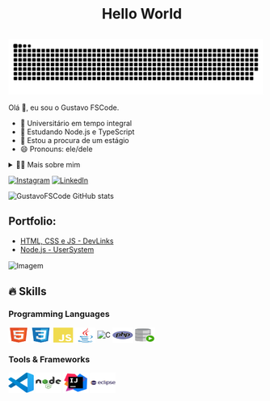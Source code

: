 <!--título-->
<div id="user-content-toc">
  <ul align="center">
    <summary><h1 style="display: inline-block">Hello World</h1></summary>
</div>

<div align="center">
  <img src="https://github.com/1999AZZAR/1999AZZAR/blob/readme/resources/img/grid-snake.svg"
    alt="snake" /></a>
</div>

<!-- Presentation -->
<p>
  Olá 👋, eu sou o Gustavo FSCode.

  - 🔭 Universitário em tempo integral
  - 🌱 Estudando Node.js e TypeScript
  - 💼 Estou a procura de um estágio
  - 😄 Pronouns: ele/dele

</p>

<!-- Dropdown -->
<details>
  <summary>👨‍💻 Mais sobre mim</summary>

  - 💬 Eu tenho 20 anos, moro no Brasil, possuo inglês intermediário, e tenho experiência em HTML5, CSS3, JavaScript, Node.js, Java, C, C++, PHP e Oracle SQL. Atualmente estou cursando na Fatec Mogi das Cruzes, o 4° Semestre de Análise e Desenvolvimento de Sistemas, e busco minha primeira oportunidade na área da programação!

  - ⚡ Eu gosto muito de ler, seja livros, quadrinhos ou mangás. Também curto muito ver um bom filme e jogar um game para dar uma relaxada.
</details>

<!-- Links -->
[![Instagram](https://img.shields.io/badge/Instagram-E4405F?style=for-the-badge&logo=instagram&logoColor=white)](https://www.instagram.com/gustavo__santz/)
[![LinkedIn](https://img.shields.io/badge/LinkedIn-0077B5?style=for-the-badge&logo=linkedin&logoColor=white)](https://www.linkedin.com/in/gustavo-ferreira-b26a691b4/)

<!-- GithubStats -->
![GustavoFSCode GitHub stats](https://github-readme-stats.vercel.app/api?username=gustavofscode&show_icons=true&theme=highcontrast)

<!-- Portfolio -->
## Portfolio:
- [HTML, CSS e JS - DevLinks](https://github.com/GustavoFSCode/DevLinks)
- [Node.js - UserSystem](https://github.com/GustavoFSCode/NodeJS-UserSystem)

<!-- GIF -->
<p align="left">
  <img align="center" src="https://github.com/GustavoFSCode/GustavoFSCode/assets/139796615/f6a17510-7e0e-476a-beca-70c534515a35" alt="Imagem">
</p>


## 🔥 Skills
<!-- Skills: Programming Languages -->
  <div style="flex-basis: 48%;">
    <h3>Programming Languages</h3>
    <img align="center" alt="HTML" height="30" width="40" src="https://raw.githubusercontent.com/devicons/devicon/master/icons/html5/html5-original.svg">
    <img align="center" alt="CSS" height="30" width="40" src="https://raw.githubusercontent.com/devicons/devicon/master/icons/css3/css3-original.svg">
    <img align="center" alt="Js" height="30" width="40" src="https://raw.githubusercontent.com/devicons/devicon/master/icons/javascript/javascript-plain.svg">
    <img align="center" alt="Java" height="30" width="40" src="https://raw.githubusercontent.com/devicons/devicon/master/icons/java/java-original.svg">
    <img align="center" alt="C" height="30" width="40" src="https://cdn.jsdelivr.net/gh/devicons/devicon/icons/c/c-original.svg">
    <img align="center" alt="PHP" height="30" width="40" src="https://github.com/devicons/devicon/blob/master/icons/php/php-original.svg">
    <img align="center" alt="SQLdeveloper" height="30" width="40" src="https://github.com/devicons/devicon/blob/master/icons/sqldeveloper/sqldeveloper-original.svg">
    
  </div>
  
  <!-- Skills: Tools & Frameworks -->
  <div style="flex-basis: 48%;">
    <h3>Tools & Frameworks</h3>
    <img align="center" alt="VScode" height="40" width="50" src="https://github.com/devicons/devicon/blob/master/icons/vscode/vscode-original.svg">
    <img align="center" alt="Node.js" height="40" width="50" src="https://github.com/devicons/devicon/blob/master/icons/nodejs/nodejs-original-wordmark.svg">
    <img align="center" alt="Intellij" height="40" width="50" src="https://github.com/devicons/devicon/blob/master/icons/intellij/intellij-original.svg">
    <img align="center" alt="Eclipse" height="40" width="50" src="https://github.com/devicons/devicon/blob/master/icons/eclipse/eclipse-original-wordmark.svg">
    

    
    
    
  </div>
  

